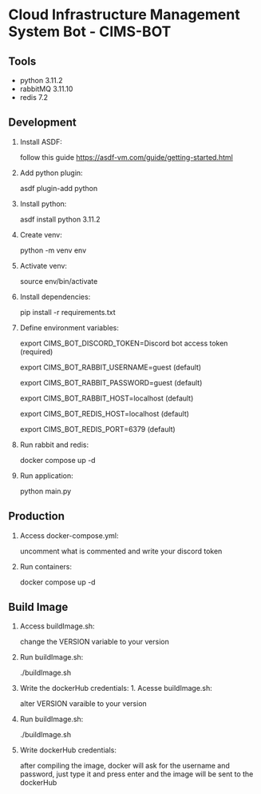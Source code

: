 # Cloud Infrastructure Management System Bot - CIMS-BOT

## Tools

- python 3.11.2
- rabbitMQ 3.11.10
- redis 7.2

## Development

1. Install ASDF:

   follow this guide <https://asdf-vm.com/guide/getting-started.html>

2. Add python plugin:

   asdf plugin-add python

3. Install python:

   asdf install python 3.11.2

4. Create venv:

   python -m venv env

5. Activate venv:

   source env/bin/activate

6. Install dependencies:

   pip install -r requirements.txt

7. Define environment variables:

   export CIMS_BOT_DISCORD_TOKEN=Discord bot access token (required)

   export CIMS_BOT_RABBIT_USERNAME=guest (default)

   export CIMS_BOT_RABBIT_PASSWORD=guest (default)

   export CIMS_BOT_RABBIT_HOST=localhost (default)

   export CIMS_BOT_REDIS_HOST=localhost (default)

   export CIMS_BOT_REDIS_PORT=6379 (default)

8. Run rabbit and redis:

   docker compose up -d

9. Run application:

   python main.py

## Production

1. Access docker-compose.yml:

   uncomment what is commented and write your discord token

2. Run containers:

   docker compose up -d

## Build Image

1. Access buildImage.sh:

   change the VERSION variable to your version

2. Run buildImage.sh:

   ./buildImage.sh

3. Write the dockerHub credentials: 1. Acesse buildImage.sh:

   alter VERSION varaible to your version

4. Run buildImage.sh:

   ./buildImage.sh

5. Write dockerHub credentials:

   after compiling the image, docker will ask for the username
   and password, just type it and press enter and the image will
   be sent to the dockerHub
